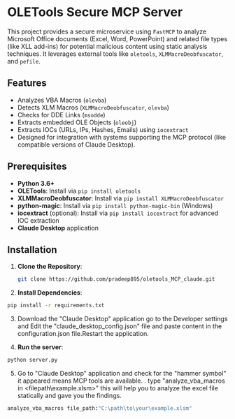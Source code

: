 # OLETools Secure MCP Server

This project provides a secure microservice using `FastMCP` to analyze Microsoft Office documents (Excel, Word, PowerPoint) and related file types (like XLL add-ins) for potential malicious content using static analysis techniques. It leverages external tools like `oletools`, `XLMMacroDeobfuscator`, and `pefile`.

## Features

*   Analyzes VBA Macros (`olevba`)
*   Detects XLM Macros (`XLMMacroDeobfuscator`, `olevba`)
*   Checks for DDE Links (`msodde`)
*   Extracts embedded OLE Objects (`oleobj`)
*   Extracts IOCs (URLs, IPs, Hashes, Emails) using `iocextract`
*   Designed for integration with systems supporting the MCP protocol (like compatible versions of Claude Desktop).


## Prerequisites
- **Python 3.6+**
- **OLETools**: Install via `pip install oletools`
- **XLMMacroDeobfuscator**: Install via `pip install XLMMacroDeobfuscator`
- **python-magic**: Install via `pip install python-magic-bin` (Windows)
- **iocextract** (optional): Install via `pip install iocextract` for advanced IOC extraction
- **Claude Desktop** application

## Installation

1. **Clone the Repository**:
   ```bash
   git clone https://github.com/pradeep895/oletools_MCP_claude.git
   ```
2. **Install Dependencies**:
 ```bash
 pip install -r requirements.txt
 ```
3. Download the "Claude Desktop" application go to the Developer settings and Edit the "claude_desktop_config.json" file and paste content in the configuration.json file.Restart the application.

4. **Run the server**:
 ```bash
 python server.py
  ```
5. Go to "Claude Desktop" application and check for the "hammer symbol" it appeared means MCP tools are available.
. type "analyze_vba_macros in <filepath\example.xlsm>" this will help you to analyze the excel file statically and gave you the findings.
 ```bash
 analyze_vba_macros file_path:"C:\path\to\your\example.xlsm"
 ```

